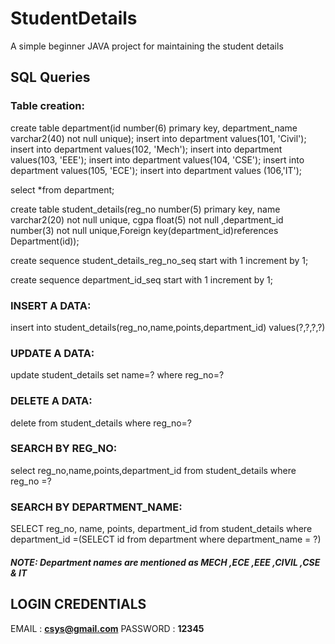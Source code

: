 # StudentDetails
A simple beginner JAVA project for maintaining the student details

## SQL Queries
### Table creation:
create table department(id number(6) primary key, department_name varchar2(40) not null unique);
insert into department values(101, 'Civil');
insert into department values(102, 'Mech');
insert into department values(103, 'EEE');
insert into department values(104, 'CSE');
insert into department values(105, 'ECE');
insert into department values (106,'IT'); 

select *from department;

create table student_details(reg_no number(5) primary key, name varchar2(20) not null unique, cgpa float(5) not null ,department_id number(3) not null unique,Foreign key(department_id)references Department(id));

create sequence student_details_reg_no_seq
start with 1
increment by 1;

create sequence department_id_seq
start with 1
increment by 1;

### INSERT A DATA:
insert into student_details(reg_no,name,points,department_id) values(?,?,?,?)

### UPDATE A DATA:
update student_details set name=? where reg_no=?

### DELETE A DATA:
delete from student_details where reg_no=?

### SEARCH BY REG_NO:
select reg_no,name,points,department_id from student_details  where reg_no =?

### SEARCH BY DEPARTMENT_NAME:
SELECT  reg_no, name, points, department_id from student_details where department_id =(SELECT id from department where department_name = ?)

#### *******NOTE: Department names are mentioned as MECH ,ECE ,EEE ,CIVIL ,CSE & IT*******

## **LOGIN CREDENTIALS**
EMAIL    : **csys@gmail.com**
PASSWORD : **12345**
